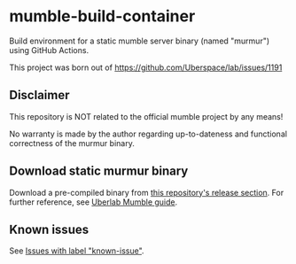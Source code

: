 # mumble-build-container

Build environment for a static mumble server binary (named "murmur") using GitHub Actions.

This project was born out of https://github.com/Uberspace/lab/issues/1191

## Disclaimer

This repository is NOT related to the official mumble project by any means!

No warranty is made by the author regarding up-to-dateness and functional correctness of the murmur binary.


## Download static murmur binary

Download a pre-compiled binary from [this repository's release section](https://github.com/franok/mumble-build-container/releases).
For further reference, see [Uberlab Mumble guide](https://lab.uberspace.de/guide_mumble/).

## Known issues

See [Issues with label "known-issue"](https://github.com/franok/mumble-build-container/issues?q=is%3Aopen+is%3Aissue+label%3Aknown-issue).


